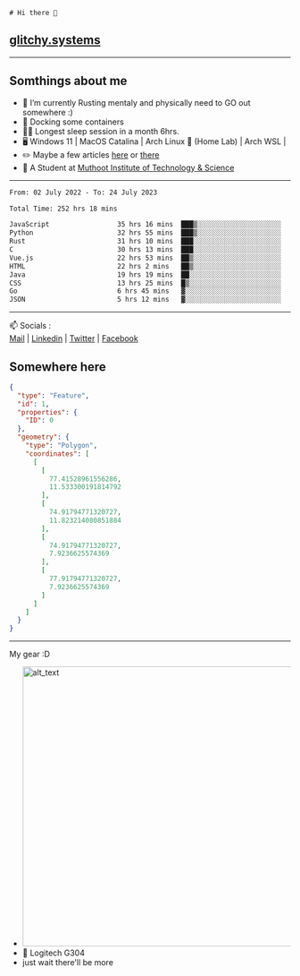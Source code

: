 ```
# Hi there 👋
```
## [glitchy.systems](https://glitchy.systems)
---

## Somthings about me



- 🌱 I’m currently Rusting mentaly and physically need to GO out somewhere :)
- 🐋 Docking some containers
- 😶‍🌫️ Longest sleep session in a month 6hrs.
- 🖥️ Windows 11 | MacOS Catalina | Arch Linux 🦩 (Home Lab) | Arch WSL |
- ✏️ Maybe a few articles [here](https://medium.com/@advaithnarayanan8) or [there](https://medium.com/@advaithnarayanan8)
- 📑 A Student at [Muthoot Institute of Technology & Science](https://mgmits.ac.in/)



---

<!--START_SECTION:waka-->

```txt
From: 02 July 2022 - To: 24 July 2023

Total Time: 252 hrs 18 mins

JavaScript                 35 hrs 16 mins  ███▒░░░░░░░░░░░░░░░░░░░░░   13.98 %
Python                     32 hrs 55 mins  ███▒░░░░░░░░░░░░░░░░░░░░░   13.05 %
Rust                       31 hrs 10 mins  ███░░░░░░░░░░░░░░░░░░░░░░   12.36 %
C                          30 hrs 13 mins  ███░░░░░░░░░░░░░░░░░░░░░░   11.98 %
Vue.js                     22 hrs 53 mins  ██▒░░░░░░░░░░░░░░░░░░░░░░   09.08 %
HTML                       22 hrs 2 mins   ██▒░░░░░░░░░░░░░░░░░░░░░░   08.74 %
Java                       19 hrs 19 mins  ██░░░░░░░░░░░░░░░░░░░░░░░   07.66 %
CSS                        13 hrs 25 mins  █▒░░░░░░░░░░░░░░░░░░░░░░░   05.32 %
Go                         6 hrs 45 mins   ▓░░░░░░░░░░░░░░░░░░░░░░░░   02.68 %
JSON                       5 hrs 12 mins   ▓░░░░░░░░░░░░░░░░░░░░░░░░   02.07 %
```

<!--END_SECTION:waka-->

---

📫 Socials :<br>
[Mail](mailto:advaithnarayanan8@gmail.com) | [Linkedin](https://www.linkedin.com/in/advaith-narayanan-a72152214/) | [Twitter](https://twitter.com/advaithnarayan) | [Facebook](https://screenmessage.com/qinq)

## Somewhere here

```geojson
{
  "type": "Feature",
  "id": 1,
  "properties": {
    "ID": 0
  },
  "geometry": {
    "type": "Polygon",
    "coordinates": [
      [
        [
          77.41528961556286,
          11.533300191814792
        ],
        [
          74.91794771320727,
          11.823214080851884
        ],
        [
          74.91794771320727,
          7.9236625574369
        ],
        [
          77.91794771320727,
          7.9236625574369
        ]
      ]
    ]
  }
}
```


--- 
My gear :D

- [<img alt="alt_text" width="500px" src="https://valid.x86.fr/cache/banner/xv24bv-6.png" />](https://valid.x86.fr/xv24bv)
- 🐁 Logitech G304
- just wait there'll be more

